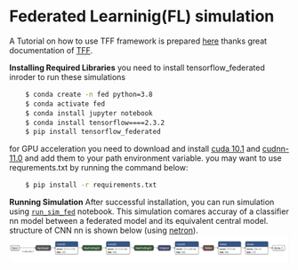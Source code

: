 # Federated Learninig(FL) simulation
A Tutorial on how to use TFF framework is prepared [here](A_Tutorial_on_FL_API.ipynb) thanks great documentation of [TFF](https://www.tensorflow.org/federated).

**Installing Required Libraries**
you need to install tensorflow_federated inroder to run these simulations
```bash
    $ conda create -n fed python=3.8
    $ conda activate fed
    $ conda install jupyter notebook
    $ conda install tensorflow====2.3.2
    $ pip install tensorflow_federated
```
for GPU acceleration you need to download and install [cuda 10.1](https://developer.nvidia.com/cuda-10.1-download-archive-base) and [cudnn-11.0](https://developer.nvidia.com/rdp/cudnn-archive) and add them to your path environment variable.
		you may want to  use requrements.txt  by running the command below:
```bash
    $ pip install -r requirements.txt
```	


**Running Simulation**
After successful installation, you can run simulation using [`run_sim_fed`](run_sim_fed.ipynb) notebook.
This simulation comares accuray of a classifier nn model between a federated model and its equivalent central model.
structure of CNN nn is shown below (using [netron](https://github.com/lutzroeder/netron)).
![sturcture of cnn model](model_cnn.png "CNN model")








